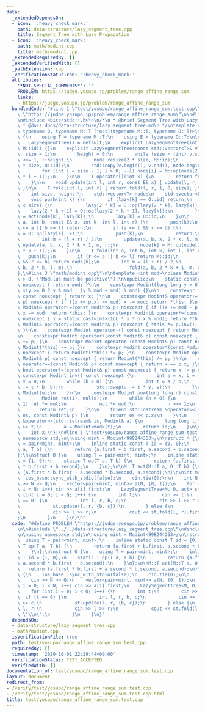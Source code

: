 ```yaml
---
data:
  _extendedDependsOn:
  - icon: ':heavy_check_mark:'
    path: data-structure/lazy_segment_tree.cpp
    title: Segment Tree with Lazy Propagation
  - icon: ':heavy_check_mark:'
    path: math/modint.cpp
    title: math/modint.cpp
  _extendedRequiredBy: []
  _extendedVerifiedWith: []
  _pathExtension: cpp
  _verificationStatusIcon: ':heavy_check_mark:'
  attributes:
    '*NOT_SPECIAL_COMMENTS*': ''
    PROBLEM: https://judge.yosupo.jp/problem/range_affine_range_sum
    links:
    - https://judge.yosupo.jp/problem/range_affine_range_sum
  bundledCode: "#line 1 \"test/yosupo/range_affine_range_sum.test.cpp\"\n#define PROBLEM\
    \ \"https://judge.yosupo.jp/problem/range_affine_range_sum\"\n\n#line 1 \"data-structure/lazy_segment_tree.cpp\"\
    \n#include <bits/stdc++.h>\n\n/*\n * @brief Segment Tree with Lazy Propagation\n\
    \ * @docs docs/data-structure/lazy_segment_tree.md\n */\ntemplate <typename M,\
    \ typename O, typename M::T (*act)(typename M::T, typename O::T)>\nclass LazySegmentTree\
    \ {\n    using T = typename M::T;\n    using E = typename O::T;\n\npublic:\n \
    \   LazySegmentTree() = default;\n    explicit LazySegmentTree(int n) : LazySegmentTree(std::vector<T>(n,\
    \ M::id)) {}\n    explicit LazySegmentTree(const std::vector<T>& v) {\n      \
    \  size = 1;\n        height = 0;\n        while (size < (int) v.size()) size\
    \ <<= 1, ++height;\n        node.resize(2 * size, M::id);\n        lazy.resize(2\
    \ * size, O::id);\n        std::copy(v.begin(), v.end(), node.begin() + size);\n\
    \        for (int i = size - 1; i > 0; --i) node[i] = M::op(node[2 * i], node[2\
    \ * i + 1]);\n    }\n\n    T operator[](int k) {\n        return fold(k, k + 1);\n\
    \    }\n\n    void update(int l, int r, const E& x) { update(l, r, x, 1, 0, size);\
    \ }\n\n    T fold(int l, int r) { return fold(l, r, 1, 0, size); }\n\nprivate:\n\
    \    int size, height;\n    std::vector<T> node;\n    std::vector<E> lazy;\n\n\
    \    void push(int k) {\n        if (lazy[k] == O::id) return;\n        if (k\
    \ < size) {\n            lazy[2 * k] = O::op(lazy[2 * k], lazy[k]);\n        \
    \    lazy[2 * k + 1] = O::op(lazy[2 * k + 1], lazy[k]);\n        }\n        node[k]\
    \ = act(node[k], lazy[k]);\n        lazy[k] = O::id;\n    }\n\n    void update(int\
    \ a, int b, const E& x, int k, int l, int r) {\n        push(k);\n        if (r\
    \ <= a || b <= l) return;\n        if (a <= l && r <= b) {\n            lazy[k]\
    \ = O::op(lazy[k], x);\n            push(k);\n            return;\n        }\n\
    \        int m = (l + r) / 2;\n        update(a, b, x, 2 * k, l, m);\n       \
    \ update(a, b, x, 2 * k + 1, m, r);\n        node[k] = M::op(node[2 * k], node[2\
    \ * k + 1]);\n    }\n\n    T fold(int a, int b, int k, int l, int r) {\n     \
    \   push(k);\n        if (r <= a || b <= l) return M::id;\n        if (a <= l\
    \ && r <= b) return node[k];\n        int m = (l + r) / 2;\n        return M::op(fold(a,\
    \ b, 2 * k, l, m),\n                     fold(a, b, 2 * k + 1, m, r));\n    }\n\
    };\n#line 3 \"math/modint.cpp\"\n\ntemplate <int mod>\nclass Modint {\n    static_assert(mod\
    \ > 0, \"Modulus must be positive\");\n\npublic:\n    static constexpr int get_mod()\
    \ noexcept { return mod; }\n\n    constexpr Modint(long long y = 0) noexcept :\
    \ x(y >= 0 ? y % mod : (y % mod + mod) % mod) {}\n\n    constexpr int value()\
    \ const noexcept { return x; }\n\n    constexpr Modint& operator+=(const Modint&\
    \ p) noexcept { if ((x += p.x) >= mod) x -= mod; return *this; }\n    constexpr\
    \ Modint& operator-=(const Modint& p) noexcept { if ((x += mod - p.x) >= mod)\
    \ x -= mod; return *this; }\n    constexpr Modint& operator*=(const Modint& p)\
    \ noexcept { x = static_cast<int>(1LL * x * p.x % mod); return *this; }\n    constexpr\
    \ Modint& operator/=(const Modint& p) noexcept { *this *= p.inv(); return *this;\
    \ }\n\n    constexpr Modint operator-() const noexcept { return Modint(-x); }\n\
    \n    constexpr Modint operator+(const Modint& p) const noexcept { return Modint(*this)\
    \ += p; }\n    constexpr Modint operator-(const Modint& p) const noexcept { return\
    \ Modint(*this) -= p; }\n    constexpr Modint operator*(const Modint& p) const\
    \ noexcept { return Modint(*this) *= p; }\n    constexpr Modint operator/(const\
    \ Modint& p) const noexcept { return Modint(*this) /= p; }\n\n    constexpr bool\
    \ operator==(const Modint& p) const noexcept { return x == p.x; }\n    constexpr\
    \ bool operator!=(const Modint& p) const noexcept { return x != p.x; }\n\n   \
    \ constexpr Modint inv() const noexcept {\n        int a = x, b = mod, u = 1,\
    \ v = 0;\n        while (b > 0) {\n            int t = a / b;\n            std::swap(a\
    \ -= t * b, b);\n            std::swap(u -= t * v, v);\n        }\n        return\
    \ Modint(u);\n    }\n\n    constexpr Modint pow(long long n) const noexcept {\n\
    \        Modint ret(1), mul(x);\n        while (n > 0) {\n            if (n &\
    \ 1) ret *= mul;\n            mul *= mul;\n            n >>= 1;\n        }\n \
    \       return ret;\n    }\n\n    friend std::ostream &operator<<(std::ostream&\
    \ os, const Modint& p) {\n        return os << p.x;\n    }\n\n    friend std::istream\
    \ &operator>>(std::istream& is, Modint& a) {\n        long long t;\n        is\
    \ >> t;\n        a = Modint<mod>(t);\n        return is;\n    }\n\nprivate:\n\
    \    int x;\n};\n#line 5 \"test/yosupo/range_affine_range_sum.test.cpp\"\n\nusing\
    \ namespace std;\n\nusing mint = Modint<998244353>;\n\nstruct M {\n    using T\
    \ = pair<mint, mint>;\n    inline static const T id = {0, 0};\n    static T op(T\
    \ a, T b) {\n        return {a.first + b.first, a.second + b.second};\n    }\n\
    };\n\nstruct O {\n    using T = pair<mint, mint>;\n    inline static const T id\
    \ = {1, 0};\n    static T op(T a, T b) {\n        return {a.first * b.first, a.second\
    \ * b.first + b.second};\n    }\n};\n\nM::T act(M::T a, O::T b) {\n    return\
    \ {a.first * b.first + a.second * b.second, a.second};\n}\n\nint main() {\n  \
    \  ios_base::sync_with_stdio(false);\n    cin.tie(0);\n\n    int N, Q;\n    cin\
    \ >> N >> Q;\n    vector<pair<mint, mint>> a(N, {0, 1});\n    for (int i = 0;\
    \ i < N; i++) cin >> a[i].first;\n    LazySegmentTree<M, O, act> st(a);\n    for\
    \ (int i = 0; i < Q; i++) {\n        int t;\n        cin >> t;\n        if (t\
    \ == 0) {\n            int l, r, b, c;\n            cin >> l >> r >> b >> c;\n\
    \            st.update(l, r, {b, c});\n        } else {\n            int l, r;\n\
    \            cin >> l >> r;\n            cout << st.fold(l, r).first << \"\\n\"\
    ;\n        }\n    }\n}\n"
  code: "#define PROBLEM \"https://judge.yosupo.jp/problem/range_affine_range_sum\"\
    \n\n#include \"../../data-structure/lazy_segment_tree.cpp\"\n#include \"../../math/modint.cpp\"\
    \n\nusing namespace std;\n\nusing mint = Modint<998244353>;\n\nstruct M {\n  \
    \  using T = pair<mint, mint>;\n    inline static const T id = {0, 0};\n    static\
    \ T op(T a, T b) {\n        return {a.first + b.first, a.second + b.second};\n\
    \    }\n};\n\nstruct O {\n    using T = pair<mint, mint>;\n    inline static const\
    \ T id = {1, 0};\n    static T op(T a, T b) {\n        return {a.first * b.first,\
    \ a.second * b.first + b.second};\n    }\n};\n\nM::T act(M::T a, O::T b) {\n \
    \   return {a.first * b.first + a.second * b.second, a.second};\n}\n\nint main()\
    \ {\n    ios_base::sync_with_stdio(false);\n    cin.tie(0);\n\n    int N, Q;\n\
    \    cin >> N >> Q;\n    vector<pair<mint, mint>> a(N, {0, 1});\n    for (int\
    \ i = 0; i < N; i++) cin >> a[i].first;\n    LazySegmentTree<M, O, act> st(a);\n\
    \    for (int i = 0; i < Q; i++) {\n        int t;\n        cin >> t;\n      \
    \  if (t == 0) {\n            int l, r, b, c;\n            cin >> l >> r >> b\
    \ >> c;\n            st.update(l, r, {b, c});\n        } else {\n            int\
    \ l, r;\n            cin >> l >> r;\n            cout << st.fold(l, r).first <<\
    \ \"\\n\";\n        }\n    }\n}"
  dependsOn:
  - data-structure/lazy_segment_tree.cpp
  - math/modint.cpp
  isVerificationFile: true
  path: test/yosupo/range_affine_range_sum.test.cpp
  requiredBy: []
  timestamp: '2020-10-01 22:29:44+09:00'
  verificationStatus: TEST_ACCEPTED
  verifiedWith: []
documentation_of: test/yosupo/range_affine_range_sum.test.cpp
layout: document
redirect_from:
- /verify/test/yosupo/range_affine_range_sum.test.cpp
- /verify/test/yosupo/range_affine_range_sum.test.cpp.html
title: test/yosupo/range_affine_range_sum.test.cpp
---
```

